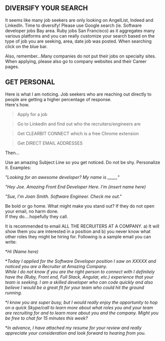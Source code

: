
## DIVERSIFY YOUR SEARCH

It seems like many job seekers are only looking on AngelList, Indeed and LinkedIn.  Time to diversify!  Please use Google search 
(ie. Software developer jobs Bay area.  Ruby jobs San Francisco) as it aggregates many various platforms and you can really 
customize your search based on the type of job you are seeking, area, date job was posted.  When searching click on the blue bar.

Also, remember...Many companies do not put their jobs on specialty sites.  When applying, please also go to company websites and 
their Career pages.

## GET PERSONAL

Here is what I am noticing.  Job seekers who are reaching out directly to people are getting a higher percentage of response.  
Here's how.

> Apply for a job

> Go to LinkedIn and find out who the recruiters/engineers are

> Get CLEARBIT CONNECT which is a free Chrome extension

> Get DIRECT EMAIL ADDRESSES

Then...

Use an amazing Subject Line so you get noticed.  Do not be shy.  Personalize it.  Examples:

*"Looking for an awesome developer?  My name is _____"*

*"Hey Joe.  Amazing Front End Developer Here.  I'm (insert name here)*

*"Sue, I'm Joan Smith.  Software Engineer.  Check me out."*

Be bold or go home.  What might make you stand out?  If they do not open your email, no harm done.  
If they do....hopefully they call.

It is recommended to email ALL THE RECRUITERS AT A COMPANY.  a) It will show them you are interested in a position and b) you never 
know what other roles they might be hiring for.  Following is a sample email you can write:

**_Hi (Name here)_*

**_Today I applied for the Software Developer position I saw on XXXXX and noticed you are a Recruiter at Amazing Company.  
While I do not know if you are the right person to connect with I definitely have the  (Ruby, Front end, Full Stack, Angular, etc.) 
experience that your team is seeking.  I am a skilled developer who can code quickly and also believe I would be a great fit for 
your team who could hit the ground running._*

**_I know you are super busy, but I would really enjoy the opportunity to hop on a quick Skype/call to learn more about what 
roles you and your team are recruiting for and to learn more about you and the company.  Might you be free to chat for 15 minutes 
this week_?*

**_In advance, I have attached my resume for your review and really appreciate your consideration and look forward 
to hearing from you._*

